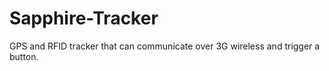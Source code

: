 # Sapphire-Tracker
GPS and RFID tracker that can communicate over 3G wireless and trigger a button.
